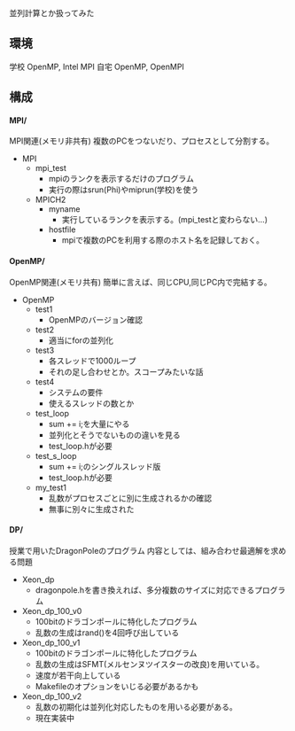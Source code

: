 並列計算とか扱ってみた

## 環境
学校 OpenMP, Intel MPI
自宅 OpenMP, OpenMPI

## 構成
#### MPI/
MPI関連(メモリ非共有)
複数のPCをつないだり、プロセスとして分割する。
- MPI
	-	mpi_test
		-	mpiのランクを表示するだけのプログラム
		-	実行の際はsrun(Phi)やmiprun(学校)を使う
	- MPICH2
		- myname
			- 実行しているランクを表示する。(mpi_testと変わらない…)
		- hostfile
			- mpiで複数のPCを利用する際のホスト名を記録しておく。

#### OpenMP/
OpenMP関連(メモリ共有)
簡単に言えば、同じCPU,同じPC内で完結する。

- OpenMP
	- test1
		- OpenMPのバージョン確認
	- test2
		- 適当にforの並列化
	- test3
		- 各スレッドで1000ループ
		- それの足し合わせとか。スコープみたいな話
	- test4
		- システムの要件
		- 使えるスレッドの数とか
	- test_loop
		- sum += i;を大量にやる
		- 並列化とそうでないものの違いを見る
		- test_loop.hが必要
	- test_s_loop
		- sum += i;のシングルスレッド版
		- test_loop.hが必要
	- my_test1
		- 乱数がプロセスごとに別に生成されるかの確認
		- 無事に別々に生成された

#### DP/
授業で用いたDragonPoleのプログラム
内容としては、組み合わせ最適解を求める問題

- Xeon_dp
	- dragonpole.hを書き換えれば、多分複数のサイズに対応できるプログラム
- Xeon_dp_100_v0
	- 100bitのドラゴンポールに特化したプログラム
	- 乱数の生成はrand()を4回呼び出している
- Xeon_dp_100_v1
	- 100bitのドラゴンポールに特化したプログラム
	- 乱数の生成はSFMT(メルセンヌツイスターの改良)を用いている。
	- 速度が若干向上している
	- Makefileのオプションをいじる必要があるかも
- Xeon_dp_100_v2
	- 乱数の初期化は並列化対応したものを用いる必要がある。
	- 現在実装中
